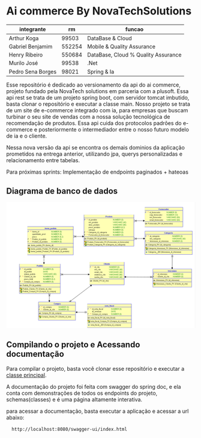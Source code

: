 # Ai commerce By NovaTechSolutions

| integrante        | rm     | funcao                              |
| ----------------- | ------ | ----------------------------------- |
| Arthur Koga       | 99503  | DataBase & Cloud                    |
| Gabriel Benjamim  | 552254 | Mobile & Quality Assurance          |
| Henry Ribeiro     | 550684 | DataBase, Cloud % Quality Assurance |
| Murilo José       | 99538  | .Net                                |
| Pedro Sena Borges | 98021  | Spring & Ia                         |

Esse repositório é dedicado ao versionamento da api do ai commerce, projeto fundado pela NovaTech solutions em parceria com a plusoft. Essa api rest se trata de um projeto spring boot, com servidor tomcat imbutido, basta clonar o repositório e executar a classe main. Nosso projeto se trata de um site de e-commerce integrado com ia, para empresas que buscam turbinar o seu site de vendas com a nossa solução tecnológica de recomendação de produtos. Essa api cuida dos protocolos padrões do e-commerce e posteriormente o intermediador entre o nosso futuro modelo de ia e o cliente.

Nessa nova versão da api se encontra os demais dominios da aplicação prometidos na entrega anterior, utilizando jpa, querys personalizadas e relacionamento entre tabelas.

Para próximas sprints: Implementação de endpoints paginados + hateoas

## Diagrama de banco de dados
<img src="./markdown/Modelo de banco de dados atualizado.png">

## Compilando o projeto e Acessando documentação

Para compilar o projeto, basta você clonar esse repositório e executar a [classe principal](./src/main/java/com/pedrosbm/aicommerce/AicommerceApplication.java).

A documentação do projeto foi feita com swagger do spring doc, e ela conta com demonstrações de todos os endpoints do projeto, schemas(classes) e é uma página altamente interativa.

para acessar a documentação, basta executar a aplicação e acessar a url abaixo:

```
  http://localhost:8080/swagger-ui/index.html
```